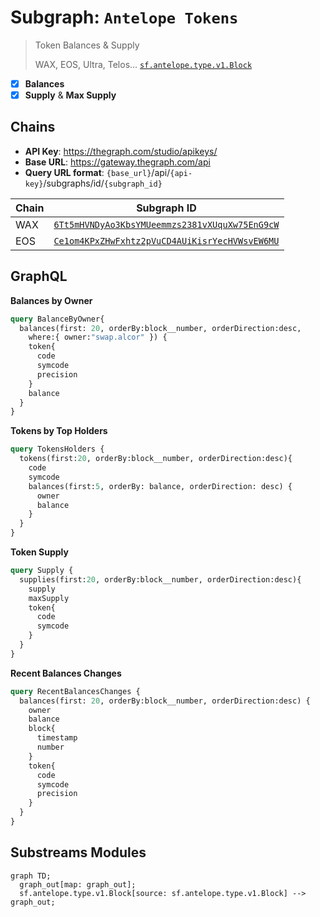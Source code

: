 # Subgraph: `Antelope Tokens`

> Token Balances & Supply
>
> WAX, EOS, Ultra, Telos...
> [`sf.antelope.type.v1.Block`](https://buf.build/pinax/firehose-antelope/docs/main:sf.antelope.type.v1)

- [x] **Balances**
- [x] **Supply** & **Max Supply**

## Chains

- **API Key**: <https://thegraph.com/studio/apikeys/>
- **Base URL**: <https://gateway.thegraph.com/api>
- **Query URL format**: `{base_url}`/api/`{api-key}`/subgraphs/id/`{subgraph_id}`

| Chain | Subgraph ID |
| ----- | ----------- |
| WAX   | [`6Tt5mHVNDyAo3KbsYMUeemmzs2381vXUquXw75EnG9cW`](https://thegraph.com/explorer/subgraphs/6Tt5mHVNDyAo3KbsYMUeemmzs2381vXUquXw75EnG9cW?view=Query&chain=arbitrum-one) |
| EOS   | [`Ce1om4KPxZHwFxhtz2pVuCD4AUiKisrYecHVWsvEW6MU`](https://thegraph.com/explorer/subgraphs/Ce1om4KPxZHwFxhtz2pVuCD4AUiKisrYecHVWsvEW6MU?view=Query&chain=arbitrum-one) |

## GraphQL

**Balances by Owner**

```graphql
query BalanceByOwner{
  balances(first: 20, orderBy:block__number, orderDirection:desc,
    where:{ owner:"swap.alcor" }) {
    token{
      code
      symcode
      precision
    }
    balance
  }
}
```

**Tokens by Top Holders**

```graphql
query TokensHolders {
  tokens(first:20, orderBy:block__number, orderDirection:desc){
    code
    symcode
    balances(first:5, orderBy: balance, orderDirection: desc) {
      owner
      balance
    }
  }
}
```

**Token Supply**

```graphql
query Supply {
  supplies(first:20, orderBy:block__number, orderDirection:desc){
    supply
    maxSupply
    token{
      code
      symcode
    }
  }
}
```

**Recent Balances Changes**

```graphql
query RecentBalancesChanges {
  balances(first: 20, orderBy:block__number, orderDirection:desc) {
    owner
    balance
    block{
      timestamp
      number
    }
    token{
      code
      symcode
      precision
    }
  }
}
```

## Substreams Modules

```mermaid
graph TD;
  graph_out[map: graph_out];
  sf.antelope.type.v1.Block[source: sf.antelope.type.v1.Block] --> graph_out;
```
